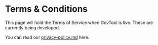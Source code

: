 # Terms & Conditions

This page will hold the Terms of Service when GovTool is live. These are currently being developed.

You can read our [privacy-policy.md](privacy-policy.md "mention") here.
